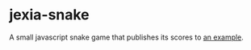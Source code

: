 # jexia-snake 
A small javascript snake game that publishes its scores to [an example](http://jexia.com/ "Jexia").
